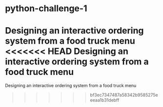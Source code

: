 # python-challenge-1
Designing an interactive ordering system from a food truck menu
<<<<<<< HEAD
Designing an interactive ordering system from a food truck menu
=======
Designing an interactive ordering system from a food truck menu
>>>>>>> bf3ec7347487a58342b9585275eeeaa1b31debff

